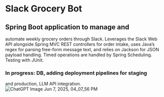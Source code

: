 # Slack Grocery Bot
## Spring Boot application to manage and
automate weekly grocery orders through Slack.
Leverages the Slack Web API alongside Spring MVC
REST controllers for order intake, uses Java’s regex for
parsing free-form message text, and relies on Jackson
for JSON payload handling. Timed operations are
handled by Spring Scheduling. Testing with JUnit.
### In progress: DB, adding deployment pipelines for staging
and production, LLM API integration.
![ChatGPT Image Jun 7, 2025, 04_07_56 PM](https://github.com/user-attachments/assets/5dfc79ac-717e-4174-8422-bd1ce7544715)
